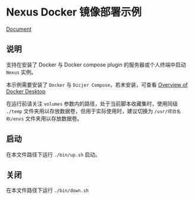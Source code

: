 # Nexus Docker 镜像部署示例

[Document](./README.md)

## 说明

支持在安装了 Docker 与 Docker compose plugin 的服务器或个人终端中启动 `Nexus` 实例。

本示例需要安装了 `Docker` 与 `Dicjer Compose`，若未安装，可查看 [Overview of Docker Desktop](https://docs.docker.com/desktop/)

在运行前请关注 `volumes` 参数内的路径，处于当前脚本收藏集时，使用同级 `./temp` 文件夹用以存放数据卷，但用于实际使用时，建议切换为 `/usr/项目名称/envs` 文件夹用以存放数据卷。

## 启动

在本文件路径下运行 `./bin/up.sh` 启动。

## 关闭

在本文件路径下运行 `./bin/down.sh`
